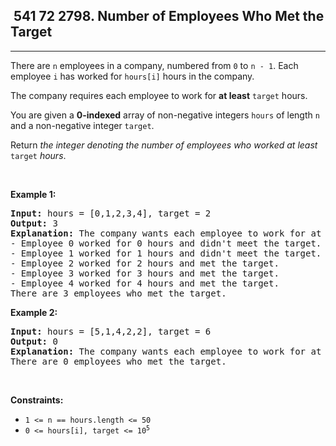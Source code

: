 <h2> 541 72
2798. Number of Employees Who Met the Target</h2><hr><div><p>There are <code>n</code> employees in a company, numbered from <code>0</code> to <code>n - 1</code>. Each employee <code>i</code> has worked for <code>hours[i]</code> hours in the company.</p>

<p>The company requires each employee to work for <strong>at least</strong> <code>target</code> hours.</p>

<p>You are given a <strong>0-indexed</strong> array of non-negative integers <code>hours</code> of length <code>n</code> and a non-negative integer <code>target</code>.</p>

<p>Return <em>the integer denoting the number of employees who worked at least</em> <code>target</code> <em>hours</em>.</p>

<p>&nbsp;</p>
<p><strong class="example">Example 1:</strong></p>

<pre><strong>Input:</strong> hours = [0,1,2,3,4], target = 2
<strong>Output:</strong> 3
<strong>Explanation:</strong> The company wants each employee to work for at least 2 hours.
- Employee 0 worked for 0 hours and didn't meet the target.
- Employee 1 worked for 1 hours and didn't meet the target.
- Employee 2 worked for 2 hours and met the target.
- Employee 3 worked for 3 hours and met the target.
- Employee 4 worked for 4 hours and met the target.
There are 3 employees who met the target.
</pre>

<p><strong class="example">Example 2:</strong></p>

<pre><strong>Input:</strong> hours = [5,1,4,2,2], target = 6
<strong>Output:</strong> 0
<strong>Explanation:</strong> The company wants each employee to work for at least 6 hours.
There are 0 employees who met the target.
</pre>

<p>&nbsp;</p>
<p><strong>Constraints:</strong></p>

<ul>
	<li><code>1 &lt;= n == hours.length &lt;= 50</code></li>
	<li><code>0 &lt;=&nbsp;hours[i], target &lt;= 10<sup>5</sup></code></li>
</ul>
</div>
